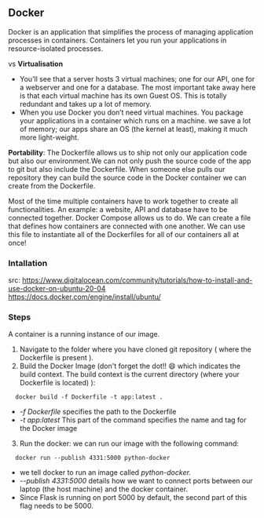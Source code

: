 ## Docker
Docker is an application that simplifies the process of managing application processes in containers. Containers let you run your applications in resource-isolated processes. 

vs
**Virtualisation**
- You’ll see that a server hosts 3 virtual machines; one for our API, one for a webserver and one for a database. The most important take away here is that each virtual machine has its own Guest OS. This is totally redundant and takes up a lot of memory.
- When you use Docker you don’t need virtual machines. You package your applications in a container which runs on a machine. we save a lot of memory; our apps share an OS (the kernel at least), making it much more light-weight. 

**Portability**: The Dockerfile allows us to ship not only our application code but also our environment.We can not only push the source code of the app to git but also include the Dockerfile. When someone else pulls our repository they can build the source code in the Docker container we can create from the Dockerfile.

Most of the time multiple containers have to work together to create all functionalities. An example: a website, API and database have to be connected together. Docker Compose allows us to do. We can create a file that defines how containers are connected with one another. We can use this file to instantiate all of the Dockerfiles for all of our containers all at once!

### Intallation
src: https://www.digitalocean.com/community/tutorials/how-to-install-and-use-docker-on-ubuntu-20-04<br/>
https://docs.docker.com/engine/install/ubuntu/

### Steps
A container is a running instance of our image.

1. Navigate to the folder where you have cloned git repository ( where the Dockerfile is present ).
2. Build the Docker Image (don't forget the dot!! 😄 which indicates the build context. The build context is the current directory (where your Dockerfile is located) ): 
```
  docker build -f Dockerfile -t app:latest .
```
- *-f Dockerfile* specifies the path to the Dockerfile
-  *-t app:latest* This part of the command specifies the name and tag for the Docker image
3. Run the docker:
we can run our image with the following command:

```
  docker run --publish 4331:5000 python-docker
```
- we tell docker to run an image called _python-docker._
- *--publish 4331:5000* details how we want to connect ports between our laptop (the host machine) and the docker container.
- Since Flask is running on port 5000 by default, the second part of this flag needs to be 5000. 



